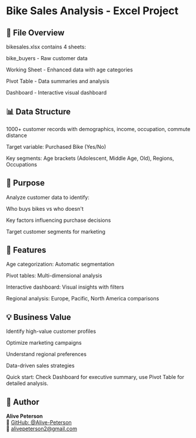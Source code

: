 # Bike Sales Analysis - Excel Project
## 📁 File Overview
bikesales.xlsx contains 4 sheets:

bike_buyers - Raw customer data

Working Sheet - Enhanced data with age categories

Pivot Table - Data summaries and analysis

Dashboard - Interactive visual dashboard

## 📊 Data Structure
1000+ customer records with demographics, income, occupation, commute distance

Target variable: Purchased Bike (Yes/No)

Key segments: Age brackets (Adolescent, Middle Age, Old), Regions, Occupations

## 🎯 Purpose
Analyze customer data to identify:

Who buys bikes vs who doesn't

Key factors influencing purchase decisions

Target customer segments for marketing

## 🔧 Features
Age categorization: Automatic segmentation

Pivot tables: Multi-dimensional analysis

Interactive dashboard: Visual insights with filters

Regional analysis: Europe, Pacific, North America comparisons

## 💡 Business Value
Identify high-value customer profiles

Optimize marketing campaigns

Understand regional preferences

Data-driven sales strategies

Quick start: Check Dashboard for executive summary, use Pivot Table for detailed analysis.

## 👤 Author

**Alive Peterson**  
🔗 [GitHub: @Alive-Peterson](https://github.com/Alive-Peterson)  
📧 alivepeterson2@gmail.com